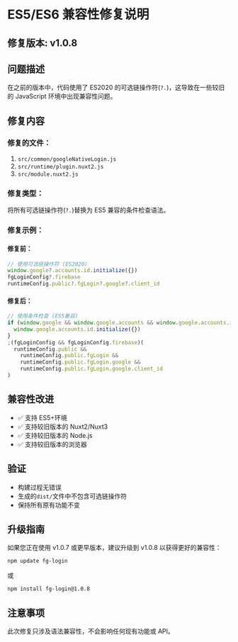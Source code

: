 # ES5/ES6 兼容性修复说明

## 修复版本: v1.0.8

## 问题描述

在之前的版本中，代码使用了 ES2020 的可选链操作符(`?.`)，这导致在一些较旧的 JavaScript 环境中出现兼容性问题。

## 修复内容

### 修复的文件：

1. `src/common/googleNativeLogin.js`
2. `src/runtime/plugin.nuxt2.js`
3. `src/module.nuxt2.js`

### 修复类型：

将所有可选链操作符(`?.`)替换为 ES5 兼容的条件检查语法。

### 修复示例：

#### 修复前：

```javascript
// 使用可选链操作符 (ES2020)
window.google?.accounts.id.initialize({})
fgLoginConfig?.firebase
runtimeConfig.public?.fgLogin?.google?.client_id
```

#### 修复后：

```javascript
// 使用条件检查 (ES5兼容)
if (window.google && window.google.accounts && window.google.accounts.id) {
  window.google.accounts.id.initialize({})
}
;(fgLoginConfig && fgLoginConfig.firebase)(
  runtimeConfig.public &&
    runtimeConfig.public.fgLogin &&
    runtimeConfig.public.fgLogin.google &&
    runtimeConfig.public.fgLogin.google.client_id
)
```

## 兼容性改进

- ✅ 支持 ES5+环境
- ✅ 支持较旧版本的 Nuxt2/Nuxt3
- ✅ 支持较旧版本的 Node.js
- ✅ 支持较旧版本的浏览器

## 验证

- 构建过程无错误
- 生成的`dist/`文件中不包含可选链操作符
- 保持所有原有功能不变

## 升级指南

如果您正在使用 v1.0.7 或更早版本，建议升级到 v1.0.8 以获得更好的兼容性：

```bash
npm update fg-login
```

或

```bash
npm install fg-login@1.0.8
```

## 注意事项

此次修复只涉及语法兼容性，不会影响任何现有功能或 API。
